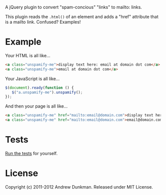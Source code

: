 A jQuery plugin to convert "spam-concious" "links" to mailto: links.

This plugin reads the `.html()` of an element and adds a "href" attribute that is
a mailto link. Confused? Examples!

# Example
Your HTML is all like...
```html
<a class="unspamify-me">display text here: email at domain dot com</a>
<a class="unspamify-me">email at domain dot com</a>
```

Your JavaScript is all like...
```javascript
$(document).ready(function () {
   $("a.unspamify-me").unspamify();
});
```

And then your page is all like...
```html
<a class="unspamify-me" href="mailto:email@domain.com">display text here</a>
<a class="unspamify-me" href="mailto:email@domain.com">email@domain.com</a>
```

# Tests
[Run the tests](http://adunkman.github.com/unspamify/test/runner.html) for yourself.

# License
Copyright (c) 2011-2012 Andrew Dunkman. Released under MIT License.